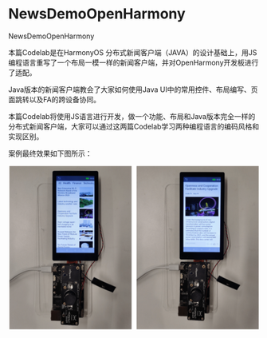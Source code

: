 # NewsDemoOpenHarmony

NewsDemoOpenHarmony

本篇Codelab是在HarmonyOS 分布式新闻客户端（JAVA）的设计基础上，用JS编程语言重写了一个布局一模一样的新闻客户端，并对OpenHarmony开发板进行了适配。

Java版本的新闻客户端教会了大家如何使用Java UI中的常用控件、布局编写、页面跳转以及FA的跨设备协同。

本篇Codelab将使用JS语言进行开发，做一个功能、布局和Java版本完全一样的分布式新闻客户端，大家可以通过这两篇Codelab学习两种编程语言的编码风格和实现区别。

案例最终效果如下图所示：

![](screenshots/device/NewsClientDemo.PNG)